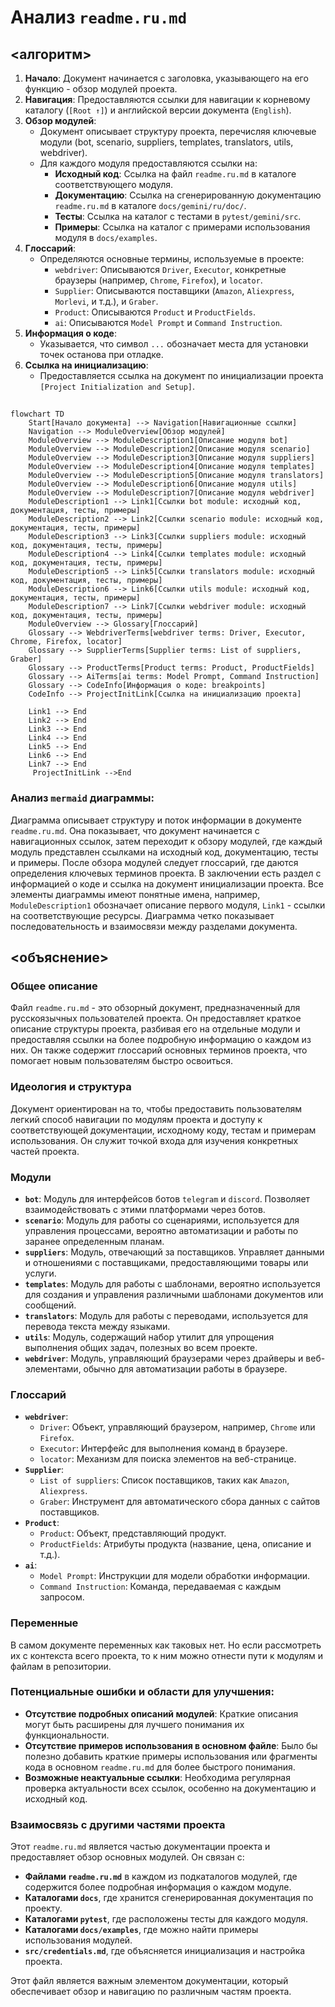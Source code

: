 # Анализ `readme.ru.md`

## <алгоритм>

1. **Начало**: Документ начинается с заголовка, указывающего на его функцию - обзор модулей проекта. 
2. **Навигация**: Предоставляются ссылки для навигации к корневому каталогу (`[Root ↑]`) и английской версии документа (`English`).
3. **Обзор модулей**: 
   - Документ описывает структуру проекта, перечисляя ключевые модули (bot, scenario, suppliers, templates, translators, utils, webdriver).
   - Для каждого модуля предоставляются ссылки на:
     - **Исходный код**: Ссылка на файл `readme.ru.md` в каталоге соответствующего модуля.
     - **Документацию**: Ссылка на сгенерированную документацию `readme.ru.md` в каталоге `docs/gemini/ru/doc/`.
     - **Тесты**: Ссылка на каталог с тестами в `pytest/gemini/src`.
     - **Примеры**: Ссылка на каталог с примерами использования модуля в `docs/examples`.
4. **Глоссарий**:
    - Определяются основные термины, используемые в проекте:
       - `webdriver`: Описываются `Driver`, `Executor`, конкретные браузеры (например, `Chrome`, `Firefox`), и `locator`.
       - `Supplier`: Описываются поставщики (`Amazon`, `Aliexpress`, `Morlevi`, и т.д.), и `Graber`.
       - `Product`: Описываются `Product` и `ProductFields`.
       - `ai`: Описываются `Model Prompt` и `Command Instruction`.
5. **Информация о коде**:
   - Указывается, что символ `...` обозначает места для установки точек останова при отладке.
6. **Ссылка на инициализацию**:
    - Предоставляется ссылка на документ по инициализации проекта `[Project Initialization and Setup]`.

## <mermaid>

```mermaid
flowchart TD
    Start[Начало документа] --> Navigation[Навигационные ссылки]
    Navigation --> ModuleOverview[Обзор модулей]
    ModuleOverview --> ModuleDescription1[Описание модуля bot]
    ModuleOverview --> ModuleDescription2[Описание модуля scenario]
    ModuleOverview --> ModuleDescription3[Описание модуля suppliers]
    ModuleOverview --> ModuleDescription4[Описание модуля templates]
    ModuleOverview --> ModuleDescription5[Описание модуля translators]
    ModuleOverview --> ModuleDescription6[Описание модуля utils]
    ModuleOverview --> ModuleDescription7[Описание модуля webdriver]
    ModuleDescription1 --> Link1[Ссылки bot module: исходный код, документация, тесты, примеры]
    ModuleDescription2 --> Link2[Ссылки scenario module: исходный код, документация, тесты, примеры]
    ModuleDescription3 --> Link3[Ссылки suppliers module: исходный код, документация, тесты, примеры]
    ModuleDescription4 --> Link4[Ссылки templates module: исходный код, документация, тесты, примеры]
    ModuleDescription5 --> Link5[Ссылки translators module: исходный код, документация, тесты, примеры]
    ModuleDescription6 --> Link6[Ссылки utils module: исходный код, документация, тесты, примеры]
    ModuleDescription7 --> Link7[Ссылки webdriver module: исходный код, документация, тесты, примеры]
    ModuleOverview --> Glossary[Глоссарий]
    Glossary --> WebdriverTerms[webdriver terms: Driver, Executor, Chrome, Firefox, locator]
    Glossary --> SupplierTerms[Supplier terms: List of suppliers, Graber]
    Glossary --> ProductTerms[Product terms: Product, ProductFields]
    Glossary --> AiTerms[ai terms: Model Prompt, Command Instruction]
    Glossary --> CodeInfo[Информация о коде: breakpoints]
    CodeInfo --> ProjectInitLink[Ссылка на инициализацию проекта]

    Link1 --> End
    Link2 --> End
    Link3 --> End
    Link4 --> End
    Link5 --> End
    Link6 --> End
    Link7 --> End
     ProjectInitLink -->End
```
###  Анализ `mermaid` диаграммы:

Диаграмма описывает структуру и поток информации в документе `readme.ru.md`. Она показывает, что документ начинается с навигационных ссылок, затем переходит к обзору модулей, где каждый модуль представлен ссылками на исходный код, документацию, тесты и примеры. После обзора модулей следует глоссарий, где даются определения ключевых терминов проекта. В заключении есть раздел с информацией о коде и ссылка на документ инициализации проекта. Все элементы диаграммы имеют понятные имена, например, `ModuleDescription1` обозначает описание первого модуля, `Link1` - ссылки на соответствующие ресурсы.
Диаграмма четко показывает последовательность и взаимосвязи между разделами документа.

## <объяснение>

### Общее описание

Файл `readme.ru.md` - это обзорный документ, предназначенный для русскоязычных пользователей проекта. Он предоставляет краткое описание структуры проекта, разбивая его на отдельные модули и предоставляя ссылки на более подробную информацию о каждом из них. Он также содержит глоссарий основных терминов проекта, что помогает новым пользователям быстро освоиться.

### Идеология и структура

Документ ориентирован на то, чтобы предоставить пользователям легкий способ навигации по модулям проекта и доступу к соответствующей документации, исходному коду, тестам и примерам использования. Он служит точкой входа для изучения конкретных частей проекта.

### Модули

- **`bot`**: Модуль для интерфейсов ботов `telegram` и `discord`. Позволяет взаимодействовать с этими платформами через ботов.
- **`scenario`**: Модуль для работы со сценариями, используется для управления процессами, вероятно автоматизации и работы по заранее определенным планам.
- **`suppliers`**: Модуль, отвечающий за поставщиков.  Управляет данными и отношениями с поставщиками, предоставляющими товары или услуги.
- **`templates`**: Модуль для работы с шаблонами, вероятно используется для создания и управления различными шаблонами документов или сообщений.
- **`translators`**: Модуль для работы с переводами, используется для перевода текста между языками.
- **`utils`**: Модуль, содержащий набор утилит для упрощения выполнения общих задач, полезных во всем проекте.
- **`webdriver`**: Модуль, управляющий браузерами через драйверы и веб-элементами, обычно для автоматизации работы в браузере.

### Глоссарий

- **`webdriver`**:
    - `Driver`: Объект, управляющий браузером, например, `Chrome` или `Firefox`.
    - `Executor`: Интерфейс для выполнения команд в браузере.
    - `locator`: Механизм для поиска элементов на веб-странице.
- **`Supplier`**:
    - `List of suppliers`: Список поставщиков, таких как `Amazon`, `Aliexpress`.
    - `Graber`: Инструмент для автоматического сбора данных с сайтов поставщиков.
- **`Product`**:
    - `Product`: Объект, представляющий продукт.
    - `ProductFields`: Атрибуты продукта (название, цена, описание и т.д.).
- **`ai`**:
    - `Model Prompt`: Инструкции для модели обработки информации.
    - `Command Instruction`: Команда, передаваемая с каждым запросом.

### Переменные
В самом документе переменных как таковых нет. Но если рассмотреть их с контекста всего проекта, то к ним можно отнести пути к модулям и файлам в репозитории.

### Потенциальные ошибки и области для улучшения:
- **Отсутствие подробных описаний модулей**: Краткие описания могут быть расширены для лучшего понимания их функциональности.
- **Отсутствие примеров использования в основном файле**:  Было бы полезно добавить краткие примеры использования или фрагменты кода в основном `readme.ru.md` для более быстрого понимания.
- **Возможные неактуальные ссылки**: Необходима регулярная проверка актуальности всех ссылок, особенно на документацию и исходный код.

### Взаимосвязь с другими частями проекта

Этот `readme.ru.md` является частью документации проекта и предоставляет обзор основных модулей. Он связан с:
- **Файлами `readme.ru.md`** в каждом из подкаталогов модулей, где содержится более подробная информация о каждом модуле.
- **Каталогами `docs`**, где хранится сгенерированная документация по проекту.
- **Каталогами `pytest`**, где расположены тесты для каждого модуля.
- **Каталогами `docs/examples`**, где можно найти примеры использования модулей.
- **`src/credentials.md`**, где объясняется инициализация и настройка проекта.

Этот файл является важным элементом документации, который обеспечивает обзор и навигацию по различным частям проекта.